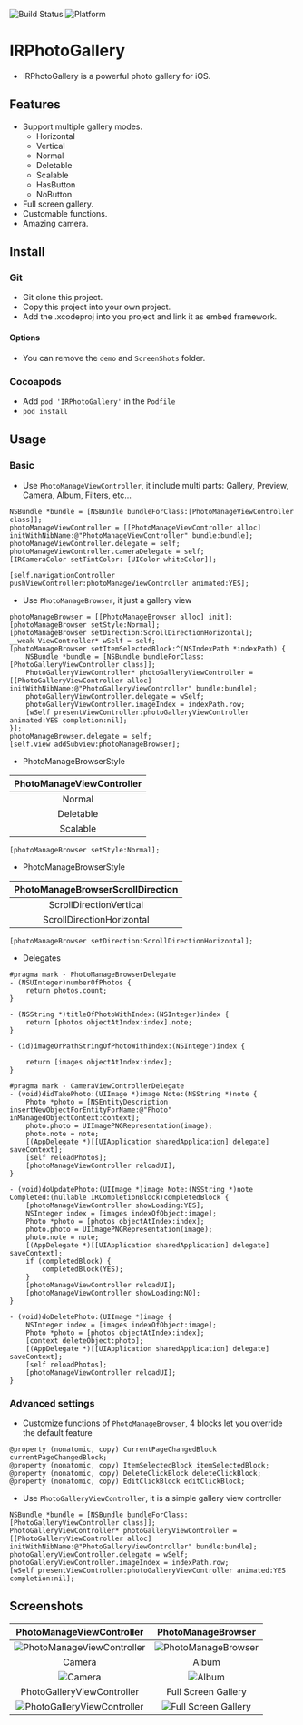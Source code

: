 ![Build Status](https://img.shields.io/badge/build-%20passing%20-brightgreen.svg)
![Platform](https://img.shields.io/badge/Platform-%20iOS%20-blue.svg)

# IRPhotoGallery 

- IRPhotoGallery is a powerful photo gallery for iOS.

## Features
- Support multiple gallery modes.
    - Horizontal
    - Vertical
    - Normal
    - Deletable
    - Scalable
    - HasButton
    - NoButton
- Full screen gallery.
- Customable functions.
- Amazing camera.

## Install
### Git
- Git clone this project.
- Copy this project into your own project.
- Add the .xcodeproj into you  project and link it as embed framework.
#### Options
- You can remove the `demo` and `ScreenShots` folder.

### Cocoapods
- Add `pod 'IRPhotoGallery'`  in the `Podfile`
- `pod install`

## Usage

### Basic

- Use `PhotoManageViewController`, it include multi parts: Gallery, Preview, Camera, Album, Filters, etc... 
```obj-c
NSBundle *bundle = [NSBundle bundleForClass:[PhotoManageViewController class]];
photoManageViewController = [[PhotoManageViewController alloc] initWithNibName:@"PhotoManageViewController" bundle:bundle];
photoManageViewController.delegate = self;
photoManageViewController.cameraDelegate = self;
[IRCameraColor setTintColor: [UIColor whiteColor]];

[self.navigationController pushViewController:photoManageViewController animated:YES];
```

- Use `PhotoManageBrowser`, it just a gallery view
```objc
photoManageBrowser = [[PhotoManageBrowser alloc] init];
[photoManageBrowser setStyle:Normal];
[photoManageBrowser setDirection:ScrollDirectionHorizontal];
__weak ViewController* wSelf = self;
[photoManageBrowser setItemSelectedBlock:^(NSIndexPath *indexPath) {
    NSBundle *bundle = [NSBundle bundleForClass:[PhotoGalleryViewController class]];
    PhotoGalleryViewController* photoGalleryViewController = [[PhotoGalleryViewController alloc] initWithNibName:@"PhotoGalleryViewController" bundle:bundle];
    photoGalleryViewController.delegate = wSelf;
    photoGalleryViewController.imageIndex = indexPath.row;
    [wSelf presentViewController:photoGalleryViewController animated:YES completion:nil];
}];
photoManageBrowser.delegate = self;
[self.view addSubview:photoManageBrowser];
```

- PhotoManageBrowserStyle

|PhotoManageViewController |
|:---:|
| Normal |
| Deletable |
| Scalable |

```objc
[photoManageBrowser setStyle:Normal];
```

- PhotoManageBrowserStyle

|PhotoManageBrowserScrollDirection |
|:---:|
| ScrollDirectionVertical |
|ScrollDirectionHorizontal |

```objc
[photoManageBrowser setDirection:ScrollDirectionHorizontal];
```

- Delegates
```objc
#pragma mark - PhotoManageBrowserDelegate
- (NSUInteger)numberOfPhotos {
    return photos.count;
}

- (NSString *)titleOfPhotoWithIndex:(NSInteger)index {
    return [photos objectAtIndex:index].note;
}

- (id)imageOrPathStringOfPhotoWithIndex:(NSInteger)index {
    
    return [images objectAtIndex:index];
}

#pragma mark - CameraViewControllerDelegate
- (void)didTakePhoto:(UIImage *)image Note:(NSString *)note {
    Photo *photo = [NSEntityDescription insertNewObjectForEntityForName:@"Photo" inManagedObjectContext:context];
    photo.photo = UIImagePNGRepresentation(image);
    photo.note = note;
    [(AppDelegate *)[[UIApplication sharedApplication] delegate] saveContext];
    [self reloadPhotos];
    [photoManageViewController reloadUI];
}

- (void)doUpdatePhoto:(UIImage *)image Note:(NSString *)note Completed:(nullable IRCompletionBlock)completedBlock {
    [photoManageViewController showLoading:YES];
    NSInteger index = [images indexOfObject:image];
    Photo *photo = [photos objectAtIndex:index];
    photo.photo = UIImagePNGRepresentation(image);
    photo.note = note;
    [(AppDelegate *)[[UIApplication sharedApplication] delegate] saveContext];
    if (completedBlock) {
        completedBlock(YES);
    }
    [photoManageViewController reloadUI];
    [photoManageViewController showLoading:NO];
}

- (void)doDeletePhoto:(UIImage *)image {
    NSInteger index = [images indexOfObject:image];
    Photo *photo = [photos objectAtIndex:index];
    [context deleteObject:photo];
    [(AppDelegate *)[[UIApplication sharedApplication] delegate] saveContext];
    [self reloadPhotos];
    [photoManageViewController reloadUI];
}
```

### Advanced settings

- Customize functions of  `PhotoManageBrowser`, 4 blocks let you override the default feature
```objc
@property (nonatomic, copy) CurrentPageChangedBlock currentPageChangedBlock;
@property (nonatomic, copy) ItemSelectedBlock itemSelectedBlock;
@property (nonatomic, copy) DeleteClickBlock deleteClickBlock;
@property (nonatomic, copy) EditClickBlock editClickBlock;
```

- Use `PhotoGalleryViewController`, it is a simple gallery view controller
```obj-c
NSBundle *bundle = [NSBundle bundleForClass:[PhotoGalleryViewController class]];
PhotoGalleryViewController* photoGalleryViewController = [[PhotoGalleryViewController alloc] initWithNibName:@"PhotoGalleryViewController" bundle:bundle];
photoGalleryViewController.delegate = wSelf;
photoGalleryViewController.imageIndex = indexPath.row;
[wSelf presentViewController:photoGalleryViewController animated:YES completion:nil];
```

## Screenshots
| PhotoManageViewController | PhotoManageBrowser |
|:---:|:---:|
|![PhotoManageViewController](./ScreenShots/demo1.png)|![PhotoManageBrowser](./ScreenShots/demo2.png)| 
| Camera | Album |
|![Camera](./ScreenShots/demo3.png)|![Album](./ScreenShots/demo4.png)| 
| PhotoGalleryViewController | Full Screen Gallery |
|![PhotoGalleryViewController](./ScreenShots/demo5.png)|![Full Screen Gallery](./ScreenShots/demo6.png)| 
